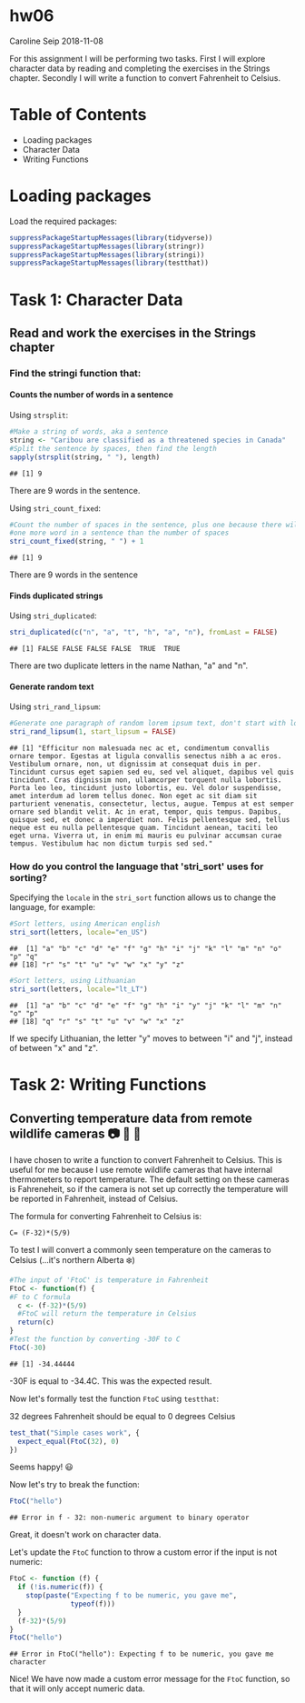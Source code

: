 hw06
================
Caroline Seip
2018-11-08

For this assignment I will be performing two tasks. First I will explore character data by reading and completing the exercises in the Strings chapter. Secondly I will write a function to convert Fahrenheit to Celsius.

Table of Contents
=================

-   Loading packages
-   Character Data
-   Writing Functions

Loading packages
================

Load the required packages:

``` r
suppressPackageStartupMessages(library(tidyverse))
suppressPackageStartupMessages(library(stringr))
suppressPackageStartupMessages(library(stringi))
suppressPackageStartupMessages(library(testthat))
```

Task 1: Character Data
======================

Read and work the exercises in the Strings chapter
--------------------------------------------------

### Find the stringi function that:

#### Counts the number of words in a sentence

Using `strsplit`:

``` r
#Make a string of words, aka a sentence
string <- "Caribou are classified as a threatened species in Canada"
#Split the sentence by spaces, then find the length
sapply(strsplit(string, " "), length)
```

    ## [1] 9

There are 9 words in the sentence.

Using `stri_count_fixed`:

``` r
#Count the number of spaces in the sentence, plus one because there will always be 
#one more word in a sentence than the number of spaces
stri_count_fixed(string, " ") + 1
```

    ## [1] 9

There are 9 words in the sentence

#### Finds duplicated strings

Using `stri_duplicated`:

``` r
stri_duplicated(c("n", "a", "t", "h", "a", "n"), fromLast = FALSE)
```

    ## [1] FALSE FALSE FALSE FALSE  TRUE  TRUE

There are two duplicate letters in the name Nathan, "a" and "n".

#### Generate random text

Using `stri_rand_lipsum`:

``` r
#Generate one paragraph of random lorem ipsum text, don't start with lorem ipsum
stri_rand_lipsum(1, start_lipsum = FALSE)
```

    ## [1] "Efficitur non malesuada nec ac et, condimentum convallis ornare tempor. Egestas at ligula convallis senectus nibh a ac eros. Vestibulum ornare, non, ut dignissim at consequat duis in per. Tincidunt cursus eget sapien sed eu, sed vel aliquet, dapibus vel quis tincidunt. Cras dignissim non, ullamcorper torquent nulla lobortis. Porta leo leo, tincidunt justo lobortis, eu. Vel dolor suspendisse, amet interdum ad lorem tellus donec. Non eget ac sit diam sit parturient venenatis, consectetur, lectus, augue. Tempus at est semper ornare sed blandit velit. Ac in erat, tempor, quis tempus. Dapibus, quisque sed, et donec a imperdiet non. Felis pellentesque sed, tellus neque est eu nulla pellentesque quam. Tincidunt aenean, taciti leo eget urna. Viverra ut, in enim mi mauris eu pulvinar accumsan curae tempus. Vestibulum hac non dictum turpis sed sed."

### How do you control the language that 'stri\_sort' uses for sorting?

Specifying the `locale` in the `stri_sort` function allows us to change the language, for example:

``` r
#Sort letters, using American english
stri_sort(letters, locale="en_US")
```

    ##  [1] "a" "b" "c" "d" "e" "f" "g" "h" "i" "j" "k" "l" "m" "n" "o" "p" "q"
    ## [18] "r" "s" "t" "u" "v" "w" "x" "y" "z"

``` r
#Sort letters, using Lithuanian
stri_sort(letters, locale="lt_LT")
```

    ##  [1] "a" "b" "c" "d" "e" "f" "g" "h" "i" "y" "j" "k" "l" "m" "n" "o" "p"
    ## [18] "q" "r" "s" "t" "u" "v" "w" "x" "z"

If we specify Lithuanian, the letter "y" moves to between "i" and "j", instead of between "x" and "z".

Task 2: Writing Functions
=========================

Converting temperature data from remote wildlife cameras :camera: :bear: :deer:
-------------------------------------------------------------------------------

I have chosen to write a function to convert Fahrenheit to Celsius. This is useful for me because I use remote wildlife cameras that have internal thermometers to report temperature. The default setting on these cameras is Fahreneheit, so if the camera is not set up correctly the temperature will be reported in Fahrenheit, instead of Celsius.

The formula for converting Fahrenheit to Celsius is:

`C= (F-32)*(5/9)`

To test I will convert a commonly seen temperature on the cameras to Celsius (...it's northern Alberta :snowflake:)

``` r
#The input of 'FtoC' is temperature in Fahrenheit
FtoC <- function(f) {
#F to C formula
  c <- (f-32)*(5/9)
  #FtoC will return the temperature in Celsius
  return(c)
}
#Test the function by converting -30F to C
FtoC(-30)
```

    ## [1] -34.44444

-30F is equal to -34.4C. This was the expected result.

Now let's formally test the function `FtoC` using `testthat`:

32 degrees Fahrenheit should be equal to 0 degrees Celsius

``` r
test_that("Simple cases work", {
  expect_equal(FtoC(32), 0)
})
```

Seems happy! :smiley:

Now let's try to break the function:

``` r
FtoC("hello")
```

    ## Error in f - 32: non-numeric argument to binary operator

Great, it doesn't work on character data.

Let's update the `FtoC` function to throw a custom error if the input is not numeric:

``` r
FtoC <- function (f) {
  if (!is.numeric(f)) {
    stop(paste("Expecting f to be numeric, you gave me",
               typeof(f)))
  }
  (f-32)*(5/9)
}
FtoC("hello")
```

    ## Error in FtoC("hello"): Expecting f to be numeric, you gave me character

Nice! We have now made a custom error message for the `FtoC` function, so that it will only accept numeric data.
